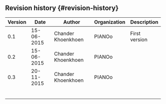 ## Revision history {#revision-history}

| **Version** | **Date** | **Author** | **Organization** | **Description** |
| --- | --- | --- | --- | --- |
| 0.1 | 15-06-2015 | Chander Khoenkhoen | PIANOo | First version |
| 0.2 | 15-06-2015 | Chander Khoenkhoen | PIANOo |  |
| 0.3 | 20-11-2015 | Chander Khoenkhoen | PIANOo |  |
|  |  |  |  |  |
|  |  |  |  |  |
|  |  |  |  |  |
|  |  |  |  |  |
|  |  |  |  |  |
|  |  |  |  |  |